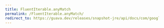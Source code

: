 ```yaml
---
title: FluentIterable.anyMatch
permalink: /FluentIterable.anyMatch/
redirect_to: https://guava.dev/releases/snapshot-jre/api/docs/com/google/common/collect/FluentIterable.html#anyMatch-com.google.common.base.Predicate-
---
```

